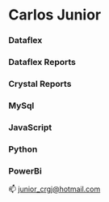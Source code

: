 # Carlos Junior

 

### Dataflex 
### Dataflex Reports    
### Crystal Reports  
### MySql
### JavaScript   
### Python   
### PowerBi


📫  junior_crgj@hotmail.com

